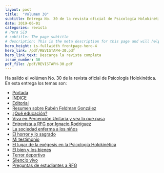 ```yaml
---
layout: post
title:  "Volumen 30"
subtitle: Entrega No. 30 de la revista oficial de Psicología Holokinética
date: 2019-06-01
categories: revista
# Para SEO
# subtitle: The page subtitle
# description: This is the meta description for this page and will help it appear in search engines
hero_height: is-fullwidth frontpage-hero-4
hero_link: /pdf/REVISTAPH-30.pdf
hero_link_text: Descarga la revista completa
issue_number: 30
pdf_file: /pdf/REVISTAPH-30.pdf
---
```


Ha salido el volúmen No. 30 de la revista oficial de Psicología Holokinética. 
En esta entrega los temas son:


- [Portada](/pdf/REVISTAPH-30.pdf#page=1)
- [ÍNDICE](/pdf/REVISTAPH-30.pdf#page=3)
- [Editorial](/pdf/REVISTAPH-30.pdf#page=4)
- [Resumen sobre Rubén Feldman González](/pdf/REVISTAPH-30.pdf#page=5)
- [¿Qué educación?](/pdf/REVISTAPH-30.pdf#page=7)
- [Viva en Percepción Unitaria y vea lo que pasa](/pdf/REVISTAPH-30.pdf#page=9)
- [Entrevista a RFG por Ignacio Rodríguez](/pdf/REVISTAPH-30.pdf#page=10)
- [La sociedad enferma a los niños](/pdf/REVISTAPH-30.pdf#page=26)
- [El horror y lo sagrado](/pdf/REVISTAPH-30.pdf#page=27)
- [Mi testimonio](/pdf/REVISTAPH-30.pdf#page=28)
- [El lugar de la exégesis en la Psicología Holokinética](/pdf/REVISTAPH-30.pdf#page=30)
- [El bien y los bienes](/pdf/REVISTAPH-30.pdf#page=31)
- [Terror deportivo](/pdf/REVISTAPH-30.pdf#page=34)
- [Silencio vivo](/pdf/REVISTAPH-30.pdf#page=36)
- [Preguntas de estudiantes a RFG](/pdf/REVISTAPH-30.pdf#page=37)
